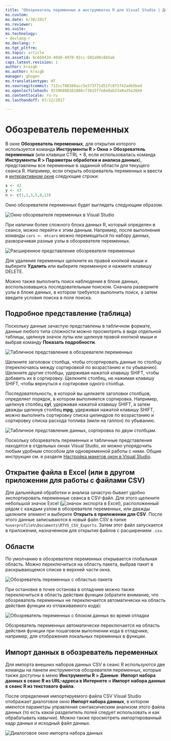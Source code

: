 ```yaml
---
title: "Обозреватель переменных в инструментах R для Visual Studio | Документация Майкрософт"
ms.custom: 
ms.date: 6/30/2017
ms.reviewer: 
ms.suite: 
ms.technology:
- devlang-r
ms.devlang: r
ms.tgt_pltfrm: 
ms.topic: article
ms.assetid: 6c669434-40d8-4970-92cc-502a98c8b5ab
caps.latest.revision: 1
author: kraigb
ms.author: kraigb
manager: ghogen
ms.translationtype: HT
ms.sourcegitcommit: 712cc780388acc5e373f71d51fc8f1f42adb5bed
ms.openlocfilehash: 92396808161886cf3b15f7e8e0ab23a0a35e26b9
ms.contentlocale: ru-ru
ms.lasthandoff: 07/12/2017

---
```


# <a name="variable-explorer"></a>Обозреватель переменных

В окне **Обозреватель переменных**, для открытия которого используется команда **Инструменты R > Окна > Обозреватель переменных** (или клавиши CTRL + 8, если использовалась команда **Инструменты R > Параметры обработки и анализа данных**), представлены все переменные в заданной области для текущего сеанса R. Например, если открыть обозреватель переменных и ввести в [интерактивном окне](interactive-repl.md) следующие строки:

```R
x <- 42
y <- 43
n <- c(1,2,3,5,8,13)
```
 
Окно обозревателя переменных будет выглядеть следующим образом.

![Окно обозревателя переменных в Visual Studio](media/variable-explorer-window.png)

При наличии более сложного блока данных R, который определен в сеансе, можно перейти к этим данным. Например, после выполнения команды `cars <- mtcars` можно перемещаться по набору данных, разворачивая разные узлы в обозревателе переменных.
 
![Расширенное представление обозревателя переменных](media/variable-explorer-expanded-results.png)
 
Для удаления переменных щелкните их правой кнопкой мыши и выберите **Удалить** или выберите переменную и нажмите клавишу DELETE.

Можно также выполнить поиск наблюдения в блоке данных, воспользовавшись последовательным поиском. Сначала разверните узлы в блоке данных, в котором требуется выполнить поиск, а затем введите условия поиска в поле поиска.

## <a name="details-table-view"></a>Подробное представление (таблица)

Поскольку данные зачастую представлены в табличном формате, данные любого типа сложности можно просмотреть в виде отдельной таблицы, щелкнув значок лупы или щелкнув правой кнопкой мыши и выбрав команду **Показать подробности**. 

![Табличное представление в обозревателе переменных](media/variable-explorer-table-view.png)

Щелкните заголовок столбца, чтобы отсортировать данные по столбцу (переключаясь между сортировкой по возрастанию и по убыванию). Щелкните другие столбцы, удерживая нажатой клавишу SHIFT, чтобы добавить их в сортировку. Щелкните столбец, не нажимая клавишу SHIFT, чтобы вернуться к сортировке одного столбца.

Последовательность, в которой вы щелкаете заголовки столбцов, определяет порядок, в котором выполняется сортировка. Например, щелкнув столбец **cyl**, удерживая нажатой клавишу SHIFT, а затем дважды щелкнув столбец **mpg**, удерживая нажатой клавишу SHIFT, можно выполнить сортировку списка цилиндров по возрастанию и сортировку списка расхода топлива (мили на галлон) по убыванию.

![Табличное представление данных, сортировка по двум столбцам.](media/variable-explorer-table-view-sorting.png)

Поскольку обозреватель переменных и табличные представления находятся в отдельных окнах Visual Studio, их можно упорядочить любым удобным способом для одновременной работы с ними. Общие инструкции см. в разделе [Настройка макетов окон в Visual Studio](../ide/customizing-window-layouts-in-visual-studio.md).

## <a name="open-in-excel-or-other-csv-capable-application"></a>Открытие файла в Excel (или в другом приложении для работы с файлами CSV)

Для дальнейшей обработки и анализа зачастую бывает удобно экспортировать переменные сеанса в CSV-файл. Для этого щелкните небольшой значок Excel (![значок экспорта в Excel](media/variable-explorer-excel-icon.png)), расположенный рядом с каждым узлом в обозревателе переменных, или дважды щелкните элемент и выберите **Открыть в приложении для CSV**. После этого данные записываются в новый файл CSV в папке `%userprofile%\Documents\RTVS_CSV_Exports`. Затем этот файл запускается в приложении, назначенном для открытия файлов с расширением `.csv`.

## <a name="scopes"></a>Области

По умолчанию в обозревателе переменных открывается глобальная область. Можно переключиться на область пакета, выбрав пакет в раскрывающемся списке в верхней части окна.

![Обозреватель переменных с областью пакета](media/variable-explorer-package-scopes.png)

При остановке в точке останова в отладчике можно также переключиться в область действия функции (обратите внимание, что обозреватель переменных не переключается автоматически на область действия функции из отлаживаемого кода):

![Обозреватель переменных с блоком данных во время отладки](media/variable-explorer-as-locals-window.png)

Обозреватель переменных автоматически переключается на область действия функции при пошаговом выполнении кода в отладчике, например, для отображения локальных переменных в функции.


## <a name="importing-data-into-variable-explorer"></a>Импорт данных в обозреватель переменных

Для импорта внешних наборов данных CSV в сеанс R используются две команды на панели инструментов обозревателя переменных, которые также доступны в меню **Инструменты R > Данные**: **Импорт набора данных в сеанс R из URL-адреса в Интернете** и **Импорт набора данных в сеанс R из текстового файла**. 

После определения импортируемого файла CSV Visual Studio отображает диалоговое окно **Импорт набора данных**, в котором имеются параметры управления синтаксическим анализом этого файла данных (то есть какой разделитель полей следует использовать и как обрабатывать кавычки). Можно также просмотреть импортированный кадр данных и исходный файл данных.

![Диалоговое окно импорта набора данных](media/variable-explorer-import-dataset-dialog.png)

